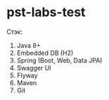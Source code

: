 # pst-labs-test

Стэк:
1. Java 8+
2. Embedded DB (H2)
2. Spring (Boot, Web, Data JPA)
3. Swagger UI
4. Flyway
5. Maven
6. Git
